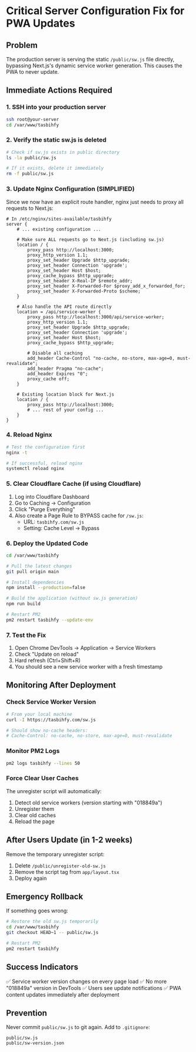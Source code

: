 # Critical Server Configuration Fix for PWA Updates

## Problem
The production server is serving the static `/public/sw.js` file directly, bypassing Next.js's dynamic service worker generation. This causes the PWA to never update.

## Immediate Actions Required

### 1. SSH into your production server
```bash
ssh root@your-server
cd /var/www/tasbihfy
```

### 2. Verify the static sw.js is deleted
```bash
# Check if sw.js exists in public directory
ls -la public/sw.js

# If it exists, delete it immediately
rm -f public/sw.js
```

### 3. Update Nginx Configuration (SIMPLIFIED)
Since we now have an explicit route handler, nginx just needs to proxy all requests to Next.js:

```nginx
# In /etc/nginx/sites-available/tasbihfy
server {
    # ... existing configuration ...

    # Make sure ALL requests go to Next.js (including sw.js)
    location / {
        proxy_pass http://localhost:3000;
        proxy_http_version 1.1;
        proxy_set_header Upgrade $http_upgrade;
        proxy_set_header Connection 'upgrade';
        proxy_set_header Host $host;
        proxy_cache_bypass $http_upgrade;
        proxy_set_header X-Real-IP $remote_addr;
        proxy_set_header X-Forwarded-For $proxy_add_x_forwarded_for;
        proxy_set_header X-Forwarded-Proto $scheme;
    }

    # Also handle the API route directly
    location = /api/service-worker {
        proxy_pass http://localhost:3000/api/service-worker;
        proxy_http_version 1.1;
        proxy_set_header Upgrade $http_upgrade;
        proxy_set_header Connection 'upgrade';
        proxy_set_header Host $host;
        proxy_cache_bypass $http_upgrade;

        # Disable all caching
        add_header Cache-Control "no-cache, no-store, max-age=0, must-revalidate";
        add_header Pragma "no-cache";
        add_header Expires "0";
        proxy_cache off;
    }

    # Existing location block for Next.js
    location / {
        proxy_pass http://localhost:3000;
        # ... rest of your config ...
    }
}
```

### 4. Reload Nginx
```bash
# Test the configuration first
nginx -t

# If successful, reload nginx
systemctl reload nginx
```

### 5. Clear Cloudflare Cache (if using Cloudflare)
1. Log into Cloudflare Dashboard
2. Go to Caching → Configuration
3. Click "Purge Everything"
4. Also create a Page Rule to BYPASS cache for `/sw.js`:
   - URL: `tasbihfy.com/sw.js`
   - Setting: Cache Level → Bypass

### 6. Deploy the Updated Code
```bash
cd /var/www/tasbihfy

# Pull the latest changes
git pull origin main

# Install dependencies
npm install --production=false

# Build the application (without sw.js generation)
npm run build

# Restart PM2
pm2 restart tasbihfy --update-env
```

### 7. Test the Fix
1. Open Chrome DevTools → Application → Service Workers
2. Check "Update on reload"
3. Hard refresh (Ctrl+Shift+R)
4. You should see a new service worker with a fresh timestamp

## Monitoring After Deployment

### Check Service Worker Version
```bash
# From your local machine
curl -I https://tasbihfy.com/sw.js

# Should show no-cache headers:
# Cache-Control: no-cache, no-store, max-age=0, must-revalidate
```

### Monitor PM2 Logs
```bash
pm2 logs tasbihfy --lines 50
```

### Force Clear User Caches
The unregister script will automatically:
1. Detect old service workers (version starting with "018849a")
2. Unregister them
3. Clear old caches
4. Reload the page

## After Users Update (in 1-2 weeks)

Remove the temporary unregister script:
1. Delete `/public/unregister-old-sw.js`
2. Remove the script tag from `app/layout.tsx`
3. Deploy again

## Emergency Rollback

If something goes wrong:
```bash
# Restore the old sw.js temporarily
cd /var/www/tasbihfy
git checkout HEAD~1 -- public/sw.js

# Restart PM2
pm2 restart tasbihfy
```

## Success Indicators

✅ Service worker version changes on every page load
✅ No more "018849a" version in DevTools
✅ Users see update notifications
✅ PWA content updates immediately after deployment

## Prevention

Never commit `public/sw.js` to git again. Add to `.gitignore`:
```
public/sw.js
public/sw-version.json
```